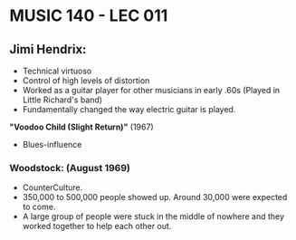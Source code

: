 # MUSIC 140 - LEC 011
## Jimi Hendrix:
- Technical virtuoso
- Control of high levels of distortion
- Worked as a guitar player for other musicians in early .60s (Played in Little Richard's band)
- Fundamentally changed the way electric guitar is played.

**"Voodoo Child (Slight Return)"** (1967)
- Blues-influence

### Woodstock: (August 1969)
- CounterCulture.
- 350,000 to 500,000 people showed up. Around 30,000 were expected to come.
- A large group of people were stuck in the middle of nowhere and they worked together to help each other out.
<!--stackedit_data:
eyJoaXN0b3J5IjpbMTAzNDg2NDg3MSwtMTYxNTM0NjUxNSwzNz
EwMDc5MTUsLTMzMDYyNjgwNSwtMjA1Nzg5MjI2MF19
-->